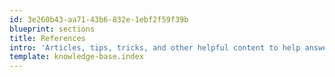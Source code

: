 ```yaml
---
id: 3e260b43-aa71-43b6-832e-1ebf2f59f39b
blueprint: sections
title: References
intro: 'Articles, tips, tricks, and other helpful content to help answer those not-quite-sure-where-they-belong-in-the-docs questions. Godspeed on your quest for answers.'
template: knowledge-base.index
---
```

